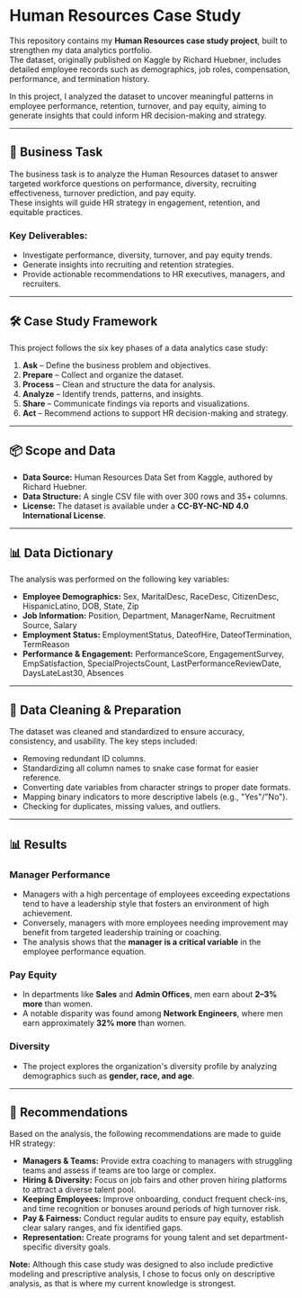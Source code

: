 # Human Resources Case Study

This repository contains my **Human Resources case study project**, built to strengthen my data analytics portfolio.  
The dataset, originally published on Kaggle by Richard Huebner, includes detailed employee records such as demographics, job roles, compensation, performance, and termination history. 

In this project, I analyzed the dataset to uncover meaningful patterns in employee performance, retention, turnover, and pay equity, aiming to generate insights that could inform HR decision-making and strategy.

---

## 🎯 Business Task

The business task is to analyze the Human Resources dataset to answer targeted workforce questions on performance, diversity, recruiting effectiveness, turnover prediction, and pay equity.  
These insights will guide HR strategy in engagement, retention, and equitable practices.

### Key Deliverables:
- Investigate performance, diversity, turnover, and pay equity trends.  
- Generate insights into recruiting and retention strategies.  
- Provide actionable recommendations to HR executives, managers, and recruiters.

---

## 🛠️ Case Study Framework

This project follows the six key phases of a data analytics case study:

1. **Ask** – Define the business problem and objectives.  
2. **Prepare** – Collect and organize the dataset.  
3. **Process** – Clean and structure the data for analysis.  
4. **Analyze** – Identify trends, patterns, and insights.  
5. **Share** – Communicate findings via reports and visualizations.  
6. **Act** – Recommend actions to support HR decision-making and strategy.

---

## 📦 Scope and Data

- **Data Source:** Human Resources Data Set from Kaggle, authored by Richard Huebner.  
- **Data Structure:** A single CSV file with over 300 rows and 35+ columns.  
- **License:** The dataset is available under a **CC-BY-NC-ND 4.0 International License**.  

---

## 📊 Data Dictionary

The analysis was performed on the following key variables:

- **Employee Demographics:** Sex, MaritalDesc, RaceDesc, CitizenDesc, HispanicLatino, DOB, State, Zip  
- **Job Information:** Position, Department, ManagerName, Recruitment Source, Salary  
- **Employment Status:** EmploymentStatus, DateofHire, DateofTermination, TermReason  
- **Performance & Engagement:** PerformanceScore, EngagementSurvey, EmpSatisfaction, SpecialProjectsCount, LastPerformanceReviewDate, DaysLateLast30, Absences  

---

## 🧹 Data Cleaning & Preparation

The dataset was cleaned and standardized to ensure accuracy, consistency, and usability. The key steps included:

- Removing redundant ID columns.  
- Standardizing all column names to snake case format for easier reference.  
- Converting date variables from character strings to proper date formats.  
- Mapping binary indicators to more descriptive labels (e.g., "Yes"/"No").  
- Checking for duplicates, missing values, and outliers.  

---

## 📊 Results

### Manager Performance
- Managers with a high percentage of employees exceeding expectations tend to have a leadership style that fosters an environment of high achievement.  
- Conversely, managers with more employees needing improvement may benefit from targeted leadership training or coaching.  
- The analysis shows that the **manager is a critical variable** in the employee performance equation.  

### Pay Equity
- In departments like **Sales** and **Admin Offices**, men earn about **2–3% more** than women.  
- A notable disparity was found among **Network Engineers**, where men earn approximately **32% more** than women.  

### Diversity
- The project explores the organization's diversity profile by analyzing demographics such as **gender, race, and age**.  

---

## 📌 Recommendations

Based on the analysis, the following recommendations are made to guide HR strategy:

- **Managers & Teams:** Provide extra coaching to managers with struggling teams and assess if teams are too large or complex.  
- **Hiring & Diversity:** Focus on job fairs and other proven hiring platforms to attract a diverse talent pool.  
- **Keeping Employees:** Improve onboarding, conduct frequent check-ins, and time recognition or bonuses around periods of high turnover risk.  
- **Pay & Fairness:** Conduct regular audits to ensure pay equity, establish clear salary ranges, and fix identified gaps.  
- **Representation:** Create programs for young talent and set department-specific diversity goals.
  
**Note:** Although this case study was designed to also include predictive modeling and prescriptive analysis, I chose to focus only on descriptive analysis, as that is where my current knowledge is strongest.


